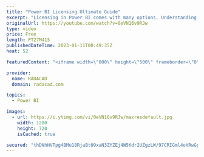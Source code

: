 ```yaml
---
title: "Power BI Licensing Ultimate Guide"
excerpt: "Licensing in Power BI comes with many options. Understanding which features are included in which licensing plan is always a question for users. In this video, you will learn about all the different licensing plans in Power BI, the scenarios for which to use the licensing, and scenarios for which you"
originalUrl: https://youtube.com/watch?v=0eVN16v9RJw
type: video
price: Free
length: PT27M41S
publishedDateTime: 2023-01-11T00:49:35Z
heat: 52

featuredContent: "<iframe width=\"800\" height=\"500\" frameborder=\"0\" src=\"https://www.youtube.com/embed/0eVN16v9RJw\" allow=\"accelerometer; autoplay; encrypted-media; gyroscope; picture-in-picture\" allowfullscreen></iframe>"

provider:
  name: RADACAD
  domain: radacad.com

topics:
  - Power BI

images:
  - url: https://i.ytimg.com/vi/0eVN16v9RJw/maxresdefault.jpg
    width: 1280
    height: 720
    isCached: true

secured: "thDNhHVTpg4BMu18RjaBt09xaN3ZYZEj4W5Kdr2UZgzLW/97CRIGml4oHRwGp/APYzYrkVz3CHbhJIdT74zAH5f3WjnkfDd6SlyUzW1g1IjGA+2moBkpt8vv/lHGN37UjAcRbGy9yXQIG8yjkCObc/PmG8+qQ2qcPZf1Cx2940yyhZDqYWbOsrTWIxWpXJA+f2IJyhmnpQhxaUuHZJom/WLjyqi/f3IOsHLv9pk5AzM7eDfGQv8pBKi9ggLQbb02Z+cDe/MXu3lcKOrfBhCrP82V2jeNdUf959vhlU8jojrft628qVuj2higJm06vhRGtUiS+OrVWvHJIWW7/k7jPGXyv127fxScOKMH3so54zBEa0/5EYEG4fO8Zjn4fzr4EOw1fBBhcVZAyVK6PVFnc8lrysS/Wo8I8Qsw1EWN5t4=;uoyn95Id/wEQquRjpBaLEg=="
---
```


